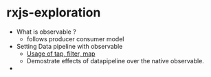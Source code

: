 # rxjs-exploration

- What is observable ?
  - follows producer consumer model
- Setting Data pipeline with observable
  - [Usage of tap, filter, map](./setting-data-pipeline.js)
  - Demostrate effects of datapipeline over the native observable.
- 